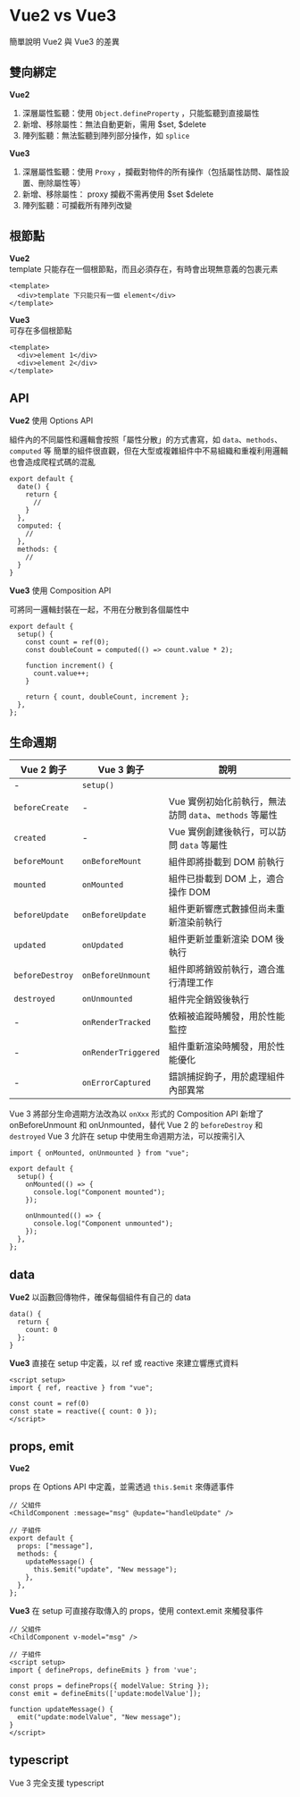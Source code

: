 # Vue2 vs Vue3

簡單說明 Vue2 與 Vue3 的差異

## 雙向綁定

**Vue2**

1. 深層屬性監聽：使用 `Object.defineProperty` ，只能監聽到直接屬性
2. 新增、移除屬性：無法自動更新，需用 $set, $delete
3. 陣列監聽：無法監聽到陣列部分操作，如 `splice`

**Vue3**

1. 深層屬性監聽：使用 `Proxy` ，攔截對物件的所有操作（包括屬性訪問、屬性設置、刪除屬性等）
2. 新增、移除屬性： proxy 攔截不需再使用 $set $delete
3. 陣列監聽：可攔截所有陣列改變

## 根節點

**Vue2**  
template 只能存在一個根節點，而且必須存在，有時會出現無意義的包裹元素

```
<template>
  <div>template 下只能只有一個 element</div>
</template>
```

**Vue3**  
可存在多個根節點

```
<template>
  <div>element 1</div>
  <div>element 2</div>
</template>
```

## API

**Vue2**
使用 Options API

組件內的不同屬性和邏輯會按照「屬性分散」的方式書寫，如 `data`、`methods`、`computed` 等
簡單的組件很直觀，但在大型或複雜組件中不易組織和重複利用邏輯
也會造成爬程式碼的混亂

```
export default {
  date() {
    return {
      //
    }
  },
  computed: {
    //
  },
  methods: {
    //
  }
}
```

**Vue3**
使用 Composition API

可將同一邏輯封裝在一起，不用在分散到各個屬性中

```
export default {
  setup() {
    const count = ref(0);
    const doubleCount = computed(() => count.value * 2);

    function increment() {
      count.value++;
    }

    return { count, doubleCount, increment };
  },
};
```

## 生命週期

| Vue 2 鉤子      | Vue 3 鉤子          | 說明                                                    |
| --------------- | ------------------- | ------------------------------------------------------- |
| -               | `setup()`           |                                                         |
| `beforeCreate`  | -                   | Vue 實例初始化前執行，無法訪問 `data`、`methods` 等屬性 |
| `created`       | -                   | Vue 實例創建後執行，可以訪問 `data` 等屬性              |
| `beforeMount`   | `onBeforeMount`     | 組件即將掛載到 DOM 前執行                               |
| `mounted`       | `onMounted`         | 組件已掛載到 DOM 上，適合操作 DOM                       |
| `beforeUpdate`  | `onBeforeUpdate`    | 組件更新響應式數據但尚未重新渲染前執行                  |
| `updated`       | `onUpdated`         | 組件更新並重新渲染 DOM 後執行                           |
| `beforeDestroy` | `onBeforeUnmount`   | 組件即將銷毀前執行，適合進行清理工作                    |
| `destroyed`     | `onUnmounted`       | 組件完全銷毀後執行                                      |
| -               | `onRenderTracked`   | 依賴被追蹤時觸發，用於性能監控                          |
| -               | `onRenderTriggered` | 組件重新渲染時觸發，用於性能優化                        |
| -               | `onErrorCaptured`   | 錯誤捕捉鉤子，用於處理組件內部異常                      |

Vue 3 將部分生命週期方法改為以 `onXxx` 形式的 Composition API
新增了 onBeforeUnmount 和 onUnmounted，替代 Vue 2 的 `beforeDestroy` 和 `destroyed`
Vue 3 允許在 setup 中使用生命週期方法，可以按需引入

```
import { onMounted, onUnmounted } from "vue";

export default {
  setup() {
    onMounted(() => {
      console.log("Component mounted");
    });

    onUnmounted(() => {
      console.log("Component unmounted");
    });
  },
};
```

## data

**Vue2**
以函數回傳物件，確保每個組件有自己的 data

```
data() {
  return {
    count: 0
  };
}
```

**Vue3**
直接在 setup 中定義，以 ref 或 reactive 來建立響應式資料

```
<script setup>
import { ref, reactive } from "vue";

const count = ref(0)
const state = reactive({ count: 0 });
</script>
```

## props, emit

**Vue2**

props 在 Options API 中定義，並需透過 `this.$emit` 來傳遞事件

```
// 父組件
<ChildComponent :message="msg" @update="handleUpdate" />

// 子組件
export default {
  props: ["message"],
  methods: {
    updateMessage() {
      this.$emit("update", "New message");
    },
  },
};

```

**Vue3**
在 setup 可直接存取傳入的 props，使用 context.emit 來觸發事件

```
// 父組件
<ChildComponent v-model="msg" />

// 子組件
<script setup>
import { defineProps, defineEmits } from 'vue';

const props = defineProps({ modelValue: String });
const emit = defineEmits(['update:modelValue']);

function updateMessage() {
  emit("update:modelValue", "New message");
}
</script>

```

## typescript

Vue 3 完全支援 typescript
